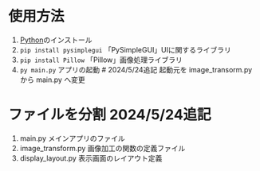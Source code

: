 # 使用方法

1. [Python](https://www.python.org/downloads/windows/)のインストール
2. `pip install pysimplegui`  「PySimpleGUI」UIに関するライブラリ
3. `pip install Pillow`  「Pillow」画像処理ライブラリ
4. `py main.py`  アプリの起動 # 2024/5/24追記 起動元を image_transorm.py から main.py へ変更 

# ファイルを分割 2024/5/24追記
1. main.py             メインアプリのファイル
2. image_transform.py  画像加工の関数の定義ファイル
3. display_layout.py   表示画面のレイアウト定義